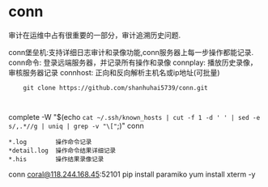 conn
====

审计在运维中占有很重要的一部分，审计追溯历史问题.

conn堡垒机:支持详细日志审计和录像功能,conn服务器上每一步操作都能记录.
  conn命令:  登录远端服务器，并记录所有操作和录像
  connplay:  播放历史录像，审核服务器记录
  connhost:  正向和反向解析主机名或ip地址(可批量)


```
    git clone https://github.com/shanhuhai5739/conn.git
    
    
```

complete -W "$(echo `cat ~/.ssh/known_hosts | cut -f 1 -d ' ' | sed -e s/,.*//g | uniq | grep -v "\["`;)" conn

    *.log        操作命令记录
    *detail.log  操作命令结果详细记录
    *.his        操作结果录像记录

conn coral@118.244.168.45:52101 
pip install paramiko
yum install xterm -y
